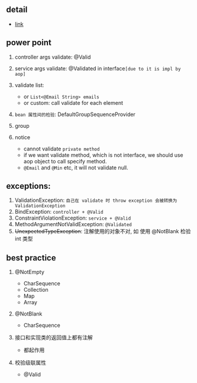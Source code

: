 ## detail

- [link](../spring-validation/README.MD)

## power point

1. controller args validate: @Valid
2. service args validate: @Validated in interface`[due to it is impl by aop]`
3. validate list:
   - or `List<@Email String> emails`
   - or custom: call validate for each element
4. `bean 属性间的检验`: DefaultGroupSequenceProvider
5. group
6. notice

   - cannot validate `private method`
   - if we want validate method, which is not interface, we should use aop object to call specify method.
   - `@Email` and `@Min` etc, it will not validate null.

## exceptions:

1. ValidationException: `自己在 validate 时 throw exception 会被转换为 ValidationException`
2. BindException: `controller + @Valid`
3. ConstraintViolationException: `service + @Valid`
4. MethodArgumentNotValidException: `@Validated`
5. ~~UnexpectedTypeException~~: 注解使用的对象不对, 如 使用 @NotBlank 检验 int 类型

## best practice

1. @NotEmpty

   - CharSequence
   - Collection
   - Map
   - Array

2. @NotBlank

   - CharSequence

3. 接口和实现类的返回值上都有注解

   - 都起作用

4. 校验级联属性

   - @Valid
